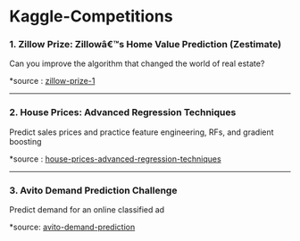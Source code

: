 # Kaggle-Competitions
### 1. Zillow Prize: Zillowâ€™s Home Value Prediction (Zestimate)
Can you improve the algorithm that changed the world of real estate? 

\*source : [zillow-prize-1](https://www.kaggle.com/c/zillow-prize-1)

---

### 2. House Prices: Advanced Regression Techniques
Predict sales prices and practice feature engineering, RFs, and gradient boosting

\*source : [house-prices-advanced-regression-techniques](https://www.kaggle.com/c/house-prices-advanced-regression-techniques)

---

### 3. Avito Demand Prediction Challenge
Predict demand for an online classified ad

\*source: [avito-demand-prediction](https://www.kaggle.com/c/avito-demand-prediction)

